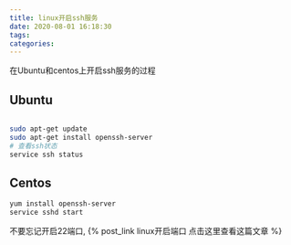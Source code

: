```yaml
---
title: linux开启ssh服务
date: 2020-08-01 16:18:30
tags:
categories:
---
```


在Ubuntu和centos上开启ssh服务的过程

<!--more-->

## Ubuntu

```bash

sudo apt-get update
sudo apt-get install openssh-server
# 查看ssh状态
service ssh status
```

## Centos

```bash
yum install openssh-server
service sshd start
```

不要忘记开启22端口, {% post_link linux开启端口 点击这里查看这篇文章 %}